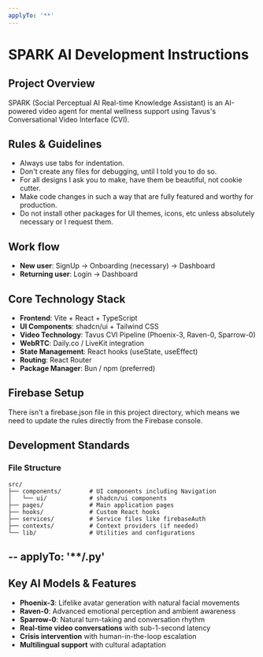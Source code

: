 ```yaml
---
applyTo: '**'
---
```


# SPARK AI Development Instructions

## Project Overview
SPARK (Social Perceptual AI Real-time Knowledge Assistant) is an AI-powered video agent for mental wellness support using Tavus's Conversational Video Interface (CVI).

## Rules & Guidelines
- Always use tabs for indentation.
- Don't create any files for debugging, until I told you to do so.
- For all designs I ask you to make, have them be beautiful, not cookie cutter. 
- Make code changes in such a way that are fully featured and worthy for production.
- Do not install other packages for UI themes, icons, etc unless absolutely necessary or I request them.


## Work flow
- **New user**: SignUp -> Onboarding (necessary) -> Dashboard
- **Returning user**: Login -> Dashboard


## Core Technology Stack
- **Frontend**: Vite + React + TypeScript
- **UI Components**: shadcn/ui + Tailwind CSS
- **Video Technology**: Tavus CVI Pipeline (Phoenix-3, Raven-0, Sparrow-0)
- **WebRTC**: Daily.co / LiveKit integration
- **State Management**: React hooks (useState, useEffect)
- **Routing**: React Router
- **Package Manager**: Bun / npm (preferred)


## Firebase Setup
There isn't a firebase.json file in this project directory, which means we need to update the rules directly from the Firebase console.

## Development Standards
### File Structure
```
src/
├── components/        # UI components including Navigation
│   └── ui/            # shadcn/ui components
├── pages/             # Main application pages
├── hooks/             # Custom React hooks
├── services/          # Service files like firebaseAuth
├── contexts/          # Context providers (if needed)
└── lib/               # Utilities and configurations
```






--
applyTo: '**/.py'
--

## Key AI Models & Features
- **Phoenix-3**: Lifelike avatar generation with natural facial movements
- **Raven-0**: Advanced emotional perception and ambient awareness
- **Sparrow-0**: Natural turn-taking and conversation rhythm
- **Real-time video conversations** with sub-1-second latency
- **Crisis intervention** with human-in-the-loop escalation
- **Multilingual support** with cultural adaptation
